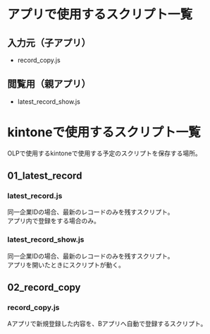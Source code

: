 # アプリで使用するスクリプト一覧
## 入力元（子アプリ）
- record_copy.js

## 閲覧用（親アプリ）
- latest_record_show.js

# kintoneで使用するスクリプト一覧
OLPで使用するkintoneで使用する予定のスクリプトを保存する場所。

## 01_latest_record
### latest_record.js
同一企業IDの場合、最新のレコードのみを残すスクリプト。  
アプリ内で登録をする場合のみ。

### latest_record_show.js
同一企業IDの場合、最新のレコードのみを残すスクリプト。  
アプリを開いたときにスクリプトが動く。

## 02_record_copy
### record_copy.js
Aアプリで新規登録した内容を、Bアプリへ自動で登録するスクリプト。
